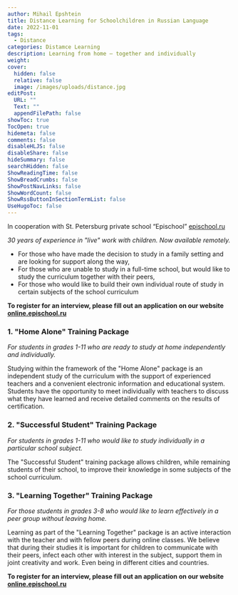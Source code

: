 ```yaml
---
author: Mihail Epshtein
title: Distance Learning for Schoolchildren in Russian Language
date: 2022-11-01
tags:
  - Distance
categories: Distamce Learning
description: Learning from home – together and individually
weight:
cover:
  hidden: false
  relative: false
  image: /images/uploads/distance.jpg
editPost:
  URL: ""
  Text: ""
  appendFilePath: false
showToc: true
TocOpen: true
hidemeta: false
comments: false
disableHLJS: false
disableShare: false
hideSummary: false
searchHidden: false
ShowReadingTime: false
ShowBreadCrumbs: false
ShowPostNavLinks: false
ShowWordCount: false
ShowRssButtonInSectionTermList: false
UseHugoToc: false
---
```

In cooperation with St. Petersburg private school “Epischool” [epischool.ru](https://epischool.ru/)

_30 years of experience in "live" work with children.
Now available remotely._

* For those who have made the decision to study in a family setting and are looking for support along the way,
* For those who are unable to study in a full-time school, but would like to study the curriculum together with their peers,
* For those who would like to build their own individual route of study in certain subjects of the school curriculum

**To register for an interview, please fill out an application on our website [online.epischool.ru](https://online.epischool.ru)**

### 1. "Home Alone" Training Package

_For students in grades 1-11 who are ready to study at home independently and individually._  

Studying within the framework of the "Home Alone" package is an independent study of the curriculum with the support of experienced teachers and a convenient electronic information and educational system. Students have the opportunity to meet individually with teachers to discuss what they have learned and receive detailed comments on the results of certification.

### 2. "Successful Student" Training Package

_For students in grades 1-11 who would like to study individually in a particular school subject._

The "Successful Student" training package allows children, while remaining students of their school, to improve their knowledge in some subjects of the school curriculum.

### 3. "Learning Together" Training Package

_For those students in grades 3-8 who would like to learn effectively in a peer group without leaving home._

Learning as part of the "Learning Together" package is an active interaction with the teacher and with fellow peers during online classes. We believe that during their studies it is important for children to communicate with their peers, infect each other with interest in the subject, support them in joint creativity and work. Even being in different cities and countries.

**To register for an interview, please fill out an application on our website [online.epischool.ru](https://online.epischool.ru)**